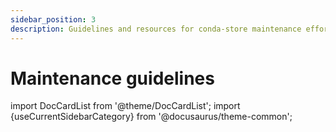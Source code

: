 ```yaml
---
sidebar_position: 3
description: Guidelines and resources for conda-store maintenance efforts
---
```


# Maintenance guidelines

import DocCardList from '@theme/DocCardList';
import {useCurrentSidebarCategory} from '@docusaurus/theme-common';

<DocCardList items={useCurrentSidebarCategory().items}/>
